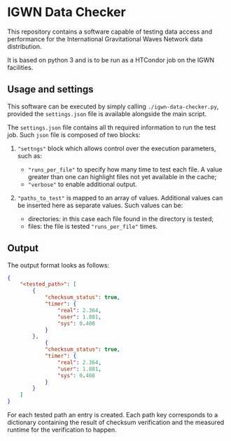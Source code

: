 # IGWN Data Checker

This repository contains a software capable of testing data access and performance for the International Gravitational Waves Network data distribution.

It is based on python 3 and is to be run as a HTCondor job on the IGWN facilities.

## Usage and settings

This software can be executed by simply calling `./igwn-data-checker.py`, provided the `settings.json` file is available alongside the main script.

The `settings.json` file contains all th required information to run the test job.
Such `json` file is composed of two blocks:

1. `"settngs"` block which allows control over the execution parameters, such as:
    - `"runs_per_file"` to specify how many time to test each file. A value greater than one can highlight files not yet available in the cache;
    - `"verbose"` to enable additional output.

2. `"paths_to_test"` is mapped to an array of values. Additional values can be inserted here as separate values. Such values can be:
    - directories: in this case each file found in the directory is tested;
    - files: the file is tested `"runs_per_file"` times.

## Output
The output format looks as follows:

```json
{
    "<tested_path>": [
        {
            "checksum_status": true,
            "timer": {
                "real": 2.364,
                "user": 1.881,
                "sys": 0.408
            }
        },
            {
            "checksum_status": true,
            "timer": {
                "real": 2.364,
                "user": 1.881,
                "sys": 0.408
            }
        }
    ]
}
```

For each tested path an entry is created. Each path key corresponds to a dictionary containing the result of checksum verification and the measured runtime for the verification to happen.